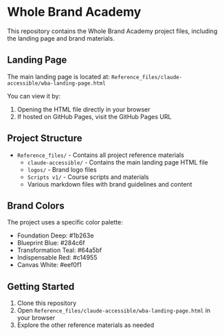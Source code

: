 # Whole Brand Academy

This repository contains the Whole Brand Academy project files, including the landing page and brand materials.

## Landing Page

The main landing page is located at: `Reference_files/claude-accessible/wba-landing-page.html`

You can view it by:
1. Opening the HTML file directly in your browser
2. If hosted on GitHub Pages, visit the GitHub Pages URL

## Project Structure

- `Reference_files/` - Contains all project reference materials
  - `claude-accessible/` - Contains the main landing page HTML file
  - `logos/` - Brand logo files
  - `Scripts v1/` - Course scripts and materials
  - Various markdown files with brand guidelines and content

## Brand Colors

The project uses a specific color palette:
- Foundation Deep: #1b263e
- Blueprint Blue: #284c6f  
- Transformation Teal: #64a5bf
- Indispensable Red: #c14955
- Canvas White: #eef0f1

## Getting Started

1. Clone this repository
2. Open `Reference_files/claude-accessible/wba-landing-page.html` in your browser
3. Explore the other reference materials as needed 